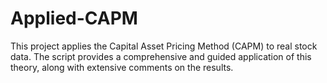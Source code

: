 # Applied-CAPM
This project applies the Capital Asset Pricing Method (CAPM) to real stock data. The script provides a comprehensive and guided application of this theory, along with extensive comments on the results.
